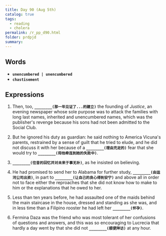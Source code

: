 ```yaml
---
title: Day 90 (Aug 5th)
catalog: true
tags: 
  - reading
  - cholera
permalink: /r_pp_d90.html
folder: prdpjd
summary: 
---
```


## Words

-   <b data-toggle="tooltip" data-original-title="{{site.data.glossary.unencumbered}}">`unencumbered | unencumbered `</b>
-   <b data-toggle="tooltip" data-original-title="{{site.data.glossary.chastisement}}">`chastisement`</b>



## Expressions

1.  Then, too, <b data-toggle="tooltip" data-original-title="{{site.data.answers.90_a}}">`________(那一年见证了...的建立)`</b> the founding of *Justice*, an evening newspaper whose sole purpose was to attack the families with long last names, inherited and unencumbered names, which was the publisher's revenge because his sons had not been admitted to the Social Club.

2.  But he ignored his duty as guardian: he said nothing to America Vicuna's parents, restrained by a sense of guilt that he tried to elude, and he did not discuss it with her because of a <b data-toggle="tooltip" data-original-title="{{site.data.answers.90_b}}">`________(理由充足的)`</b> fear that she would try to <b data-toggle="tooltip" data-original-title="{{site.data.answers.90_b2}}">`________(将他牵连到她的失败中)`</b>.

3.  <b data-toggle="tooltip" data-original-title="{{site.data.answers.90_c}}">`________(往昔的回忆并对未来于事无补)`</b>, as he insisted on believing.

4.  He had promised to send her to Alabama for further study, <b data-toggle="tooltip" data-original-title="{{site.data.answers.90_d}}">`________(由运河公司出资)`</b>, in part to <b data-toggle="tooltip" data-original-title="{{site.data.answers.90_d2}}">`________(让自己的良心得到安宁)`</b> and above all in order not to face either the reproaches that she did not know how to make to him or the explanations that he owed to her.

5.  Less than ten years before, he had assaulted one of the maids behind the main staircase in the house, dressed and standing as she was, and in less time than a Filipino rooster he had left her <b data-toggle="tooltip" data-original-title="{{site.data.answers.90_e}}">`________(怀孕)`</b>.

6.  Fermina Daza was the friend who was most tolerant of her confusions of questions and answers, and this was so encouraging to Lucrecia that hardly a day went by that she did not <b data-toggle="tooltip" data-original-title="{{site.data.answers.90_f}}">`________(顺便拜访)`</b> at any hour.